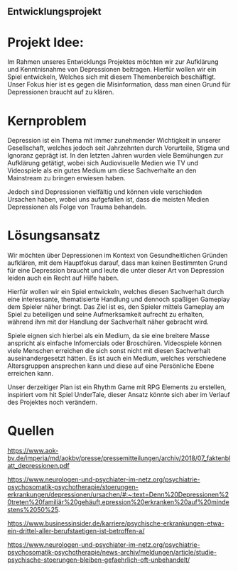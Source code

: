 ## Entwicklungsprojekt

# Projekt Idee:
Im Rahmen unseres Entwicklungs Projektes möchten wir zur Aufklärung und
Kenntnisnahme von Depressionen beitragen. Hierfür wollen wir ein Spiel entwickeln,
Welches sich mit diesem Themenbereich beschäftigt. Unser Fokus hier ist es gegen die
Misinformation, dass man einen Grund für Depressionen braucht auf zu klären.

# Kernproblem
Depression ist ein Thema mit immer zunehmender Wichtigkeit in unserer Gesellschaft,
welches jedoch seit Jahrzehnten durch Vorurteile, Stigma und Ignoranz geprägt ist.
In den letzten Jahren wurden viele Bemühungen zur Aufklärung getätigt, wobei sich
Audiovisuelle Medien wie TV und Videospiele als ein gutes Medium um diese Sachverhalte
an den Mainstream zu bringen erwiesen haben.

Jedoch sind Depressionen vielfältig und können viele verschieden Ursachen haben, wobei
uns aufgefallen ist, dass die meisten Medien Depressionen als Folge von Trauma
behandeln.

# Lösungsansatz
Wir möchten über Depressionen im Kontext von Gesundheitlichen Gründen aufklären, mit
dem Hauptfokus darauf, dass man keinen Bestimmten Grund für eine Depression braucht
und leute die unter dieser Art von Depression leiden auch ein Recht auf Hilfe haben.

Hierfür wollen wir ein Spiel entwickeln, welches diesen Sachverhalt durch eine interessante,
thematisierte Handlung und dennoch spaßigen Gameplay dem Spieler näher bringt.
Das Ziel ist es, den Spieler mittels Gameplay am Spiel zu beteiligen und seine
Aufmerksamkeit aufrecht zu erhalten, während ihm mit der Handlung der Sachverhalt näher
gebracht wird.

Spiele eignen sich hierbei als ein Medium, da sie eine breitere Masse anspricht als einfache
Infomercials oder Broschüren. Videospiele können viele Menschen erreichen die sich sonst
nicht mit diesen Sachverhalt auseinandergesetzt hätten. Es ist auch ein Medium, welches
verschiedene Altersgruppen ansprechen kann und diese auf eine Persönliche Ebene
erreichen kann.

Unser derzeitiger Plan ist ein Rhythm Game mit RPG Elements zu erstellen, inspiriert vom
hit Spiel UnderTale, dieser Ansatz könnte sich aber im Verlauf des Projektes noch
verändern.

# Quellen
https://www.aok-bv.de/imperia/md/aokbv/presse/pressemitteilungen/archiv/2018/07_faktenblatt_depressionen.pdf

https://www.neurologen-und-psychiater-im-netz.org/psychiatrie-psychosomatik-psychotherapie/stoerungen-erkrankungen/depressionen/ursachen/#:~:text=Denn%20Depressionen%20treten%20familiär%20gehäuft,epression%20erkranken%20auf%20mindestens%2050%25.

https://www.businessinsider.de/karriere/psychische-erkrankungen-etwa-ein-drittel-aller-berufstaetigen-ist-betroffen-a/

https://www.neurologen-und-psychiater-im-netz.org/psychiatrie-psychosomatik-psychotherapie/news-archiv/meldungen/article/studie-psychische-stoerungen-bleiben-gefaehrlich-oft-unbehandelt/
